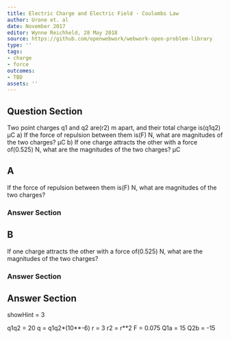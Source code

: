 ```yaml
---
title: Electric Charge and Electric Field - Coulombs Law
author: Urone et. al
date: November 2017
editor: Wynne Reichheld, 28 May 2018
source: https://github.com/openwebwork/webwork-open-problem-library
type: ''
tags:
- charge
- force
outcomes:
- TBD
assets: ''
---
```


## Question Section 

Two point charges q1 and q2 are(r2) m apart, and their total charge is(q1q2) μC
a) If the force of repulsion between them is(F) N, what are magnitudes of the two charges?
 μC
b) If one charge attracts the other with a force of(0.525) N, what are the magnitudes of the two charges?
 μC
## A
If the force of repulsion between them is(F) N, what are magnitudes of the two charges?
### Answer Section
## B
If one charge attracts the other with a force of(0.525) N, what are the magnitudes of the two charges?
### Answer Section


## Answer Section

showHint = 3

q1q2 = 20
q = q1q2*(10**-6)
r = 3
r2 = r**2
F = 0.075
Q1a = 15
Q2b = -15